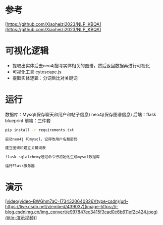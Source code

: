

# 参考
[https://github.com/Xiaoheizi2023/NLP_KBQA](https://github.com/Xiaoheizi2023/NLP_KBQA)

# 可视化逻辑
- 提取出实体后去neo4j搜寻实体相关的图谱，然后返回数据再进行可视化
- 可视化工具 cytoscape.js
- 提取实体逻辑：分词后比对关键词


# 运行
数据库：Mysql(保存聊天和用户和帖子信息)    neo4j(保存图谱信息)
后端：flask  blueprint
前端：三件套


```bash
pip install -r requirements.txt
 
启动neo4j 和mysql，记得改用户名和密码

建立图谱和建立关键词表

flask-sqlalchemy通过命令行初始化生成mysql数据库

运行Flask服务器
```

# 演示

[[video(video-BWGhm7aC-1734320640826)(type-csdn)(url-https://live.csdn.net/v/embed/439037)(image-https://i-blog.csdnimg.cn/img_convert/e997847ec3415f3cad0c6b611ef2c424.jpeg)(title-演示视频)]
](https://live.csdn.net/v/439037)


